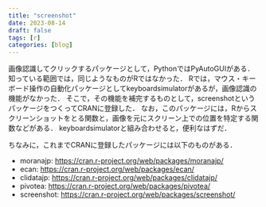 ```yaml
---
title: "screenshot"
date: 2023-08-14
draft: false
tags: [r]
categories: [blog]
---
```


画像認識してクリックするパッケージとして，PythonではPyAutoGUIがある．
知っている範囲では，同じようなものがRではなかった．
Rでは，マウス・キーボード操作の自動化パッケージとしてkeyboardsimulatorがあるが，画像認識の機能がなかった．
そこで，その機能を補完するものとして，screenshotというパッケージをつくってCRANに登録した．
なお，このパッケージには，Rからスクリーンショットをとる関数と，画像を元にスクリーン上での位置を特定する関数などがある．
keyboardsimulatorと組み合わせると，便利なはずだ．

ちなみに，これまでCRANに登録したパッケージには以下のものがある．

- moranajp: https://cran.r-project.org/web/packages/moranajp/   
- ecan: https://cran.r-project.org/web/packages/ecan/   
- clidatajp: https://cran.r-project.org/web/packages/clidatajp/   
- pivotea: https://cran.r-project.org/web/packages/pivotea/   
- screenshot: https://cran.r-project.org/web/packages/screenshot/   
